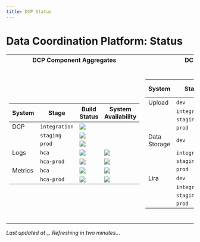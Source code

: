 ```yaml
---
title: DCP Status
---
```

# Data Coordination Platform: Status

<table>
<tr><th>DCP Component Aggregates</th><th>DCP Components</th><th>DCP Components</th></tr>
<tr><td markdown="1">

| System | Stage | Build Status | System Availability |
|-----|--------|----------------|---------------------|
| DCP     | `integration` | [![](https://status.dev.data.humancellatlas.org/build/HumanCellAtlas/dcp/integration.svg)](https://allspark.dev.data.humancellatlas.org/HumanCellAtlas/dcp/commits/integration) | |
|         | `staging`     | [![](https://status.dev.data.humancellatlas.org/build/HumanCellAtlas/dcp/staging.svg)](https://allspark.dev.data.humancellatlas.org/HumanCellAtlas/dcp/commits/staging)         | |
|         | `prod`        | [![](https://status.data.humancellatlas.org/build/HumanCellAtlas/dcp/prod.svg)](https://allspark.data.humancellatlas.org/HumanCellAtlas/dcp/commits/prod)                       | |
| Logs    | `hca`         | [![](https://status.dev.data.humancellatlas.org/build/HumanCellAtlas/logs/master.svg)](https://allspark.dev.data.humancellatlas.org/HumanCellAtlas/logs/commits/master)         | ![](https://status.dev.data.humancellatlas.org/service/logs-health-check-dev.svg) |
|         | `hca-prod`    | [![](https://status.data.humancellatlas.org/build/HumanCellAtlas/logs/master.svg)](https://allspark.data.humancellatlas.org/HumanCellAtlas/logs/commits/master)                 | ![](https://status.data.humancellatlas.org/service/logs-health-check-prod.svg) |
| Metrics | `hca`         | [![](https://status.dev.data.humancellatlas.org/build/HumanCellAtlas/metrics/master.svg)](https://allspark.dev.data.humancellatlas.org/HumanCellAtlas/metrics/commits/master)   | ![](https://status.dev.data.humancellatlas.org/service/metrics-health-check-dev.svg) |
|         | `hca-prod`    | [![](https://status.data.humancellatlas.org/build/HumanCellAtlas/metrics/master.svg)](https://allspark.data.humancellatlas.org/HumanCellAtlas/metrics/commits/master)           | ![](https://status.data.humancellatlas.org/service/metrics-health-check-prod.svg) |

</td><td markdown="1">

| System | Stage | Build Status | System Availability |
|-----|--------|----------------|---------------------|
| Upload       | `dev`         | [![](https://status.dev.data.humancellatlas.org/build/HumanCellAtlas/upload-service/master.svg)](https://allspark.dev.data.humancellatlas.org/HumanCellAtlas/upload-service/commits/master)           | ![](https://status.dev.data.humancellatlas.org/service/upload-health-check-dev.svg) |
|              | `integration` | [![](https://status.dev.data.humancellatlas.org/build/HumanCellAtlas/upload-service/integration.svg)](https://allspark.dev.data.humancellatlas.org/HumanCellAtlas/upload-service/commits/integration) | ![](https://status.dev.data.humancellatlas.org/service/upload-health-check-integration.svg) |
|              | `staging`     | [![](https://status.dev.data.humancellatlas.org/build/HumanCellAtlas/upload-service/staging.svg)](https://allspark.dev.data.humancellatlas.org/HumanCellAtlas/upload-service/commits/staging)         | ![](https://status.dev.data.humancellatlas.org/service/upload-health-check-staging.svg) |
|              | `prod`        | [![](https://status.data.humancellatlas.org/build/HumanCellAtlas/upload-service/prod.svg)](https://allspark.data.humancellatlas.org/HumanCellAtlas/upload-service/commits/prod)                       | ![](https://status.data.humancellatlas.org/service/upload-health-check-prod.svg) |
| Data Storage | `dev`         | [![](https://status.dev.data.humancellatlas.org/build/HumanCellAtlas/data-store/master.svg)](https://allspark.dev.data.humancellatlas.org/HumanCellAtlas/data-store/commits/master)                   | ![](https://status.dev.data.humancellatlas.org/service/dss-health-check-dev.svg) |
|              | `integration` | [![](https://status.dev.data.humancellatlas.org/build/HumanCellAtlas/data-store/integration.svg)](https://allspark.dev.data.humancellatlas.org/HumanCellAtlas/data-store/commits/integration)         | ![](https://status.dev.data.humancellatlas.org/service/dss-health-check-integration.svg) |
|              | `staging`     | [![](https://status.dev.data.humancellatlas.org/build/HumanCellAtlas/data-store/staging.svg)](https://allspark.dev.data.humancellatlas.org/HumanCellAtlas/data-store/commits/staging)                 | ![](https://status.dev.data.humancellatlas.org/service/dss-health-check-staging.svg) |
|              | `prod`        | [![](https://status.data.humancellatlas.org/build/HumanCellAtlas/data-store/prod.svg)](https://allspark.data.humancellatlas.org/HumanCellAtlas/data-store/commits/prod)                               | ![](https://status.data.humancellatlas.org/service/dss-health-check-prod.svg) |
| Lira         | `dev`         | [![](https://status.dev.data.humancellatlas.org/build/HumanCellAtlas/lira/master.svg)](https://allspark.dev.data.humancellatlas.org/HumanCellAtlas/lira/commits/master)                               | ![](https://status.dev.data.humancellatlas.org/service/analysis-health-check-dev.svg) |
|              | `integration` | [![](https://status.dev.data.humancellatlas.org/build/HumanCellAtlas/lira/integration.svg)](https://allspark.dev.data.humancellatlas.org/HumanCellAtlas/lira/commits/integration)                     | ![](https://status.dev.data.humancellatlas.org/service/analysis-health-check-integration.svg) |
|              | `staging`     | [![](https://status.dev.data.humancellatlas.org/build/HumanCellAtlas/lira/staging.svg)](https://allspark.dev.data.humancellatlas.org/HumanCellAtlas/lira/commits/staging)                             | ![](https://status.dev.data.humancellatlas.org/service/analysis-health-check-staging.svg) |
|              | `prod`        | [![](https://status.data.humancellatlas.org/build/HumanCellAtlas/lira/prod.svg)](https://allspark.data.humancellatlas.org/HumanCellAtlas/lira/commits/prod)                                           | ![](https://status.data.humancellatlas.org/service/analysis-health-check-prod.svg) |

</td><td markdown="1">

| System | Stage | Build Status | System Availability |
|-----|--------|----------------|---------------------|
| Data Portal    | `dev`         | [![](https://status.dev.data.humancellatlas.org/build/HumanCellAtlas/data-portal/develop.svg)](https://allspark.dev.data.humancellatlas.org/HumanCellAtlas/data-portal/commits/develop)               | ![](https://status.dev.data.humancellatlas.org/service/data-portal-health-check-dev.svg) |
|                | `integration` | [![](https://status.dev.data.humancellatlas.org/build/HumanCellAtlas/data-portal/integration.svg)](https://allspark.dev.data.humancellatlas.org/HumanCellAtlas/data-portal/commits/integration)       | ![](https://status.dev.data.humancellatlas.org/service/data-portal-health-check-integration.svg) |
|                | `staging`     | [![](https://status.dev.data.humancellatlas.org/build/HumanCellAtlas/data-portal/staging.svg)](https://allspark.dev.data.humancellatlas.org/HumanCellAtlas/data-portal/commits/staging)               | ![](https://status.dev.data.humancellatlas.org/service/data-portal-health-check-staging.svg) |
|                | `prod`        | [![](https://status.data.humancellatlas.org/build/HumanCellAtlas/data-portal/master.svg)](https://allspark.data.humancellatlas.org/HumanCellAtlas/data-portal/commits/master)                         | ![](https://status.data.humancellatlas.org/service/data-portal-health-check-prod.svg) |
| Data Browser   | `dev`         | [![](https://status.dev.data.humancellatlas.org/build/HumanCellAtlas/data-browser/develop.svg)](https://allspark.dev.data.humancellatlas.org/HumanCellAtlas/data-browser/commits/develop)             | ![](https://status.dev.data.humancellatlas.org/service/data-browser-health-check-dev.svg) |
|                | `integration` | [![](https://status.dev.data.humancellatlas.org/build/HumanCellAtlas/data-browser/integration.svg)](https://allspark.dev.data.humancellatlas.org/HumanCellAtlas/data-browser/commits/integration)     | ![](https://status.dev.data.humancellatlas.org/service/data-browser-health-check-integration.svg) |
|                | `staging`     | [![](https://status.dev.data.humancellatlas.org/build/HumanCellAtlas/data-browser/staging.svg)](https://allspark.dev.data.humancellatlas.org/HumanCellAtlas/data-browser/commits/staging)             | ![](https://status.dev.data.humancellatlas.org/service/data-browser-health-check-staging.svg) |
|                | `prod`        | [![](https://status.data.humancellatlas.org/build/HumanCellAtlas/data-browser/master.svg)](https://allspark.data.humancellatlas.org/HumanCellAtlas/data-browser/commits/master)                       | ![](https://status.data.humancellatlas.org/service/data-browser-health-check-prod.svg) |
| Matrix Service | `dev`         | [![](https://status.dev.data.humancellatlas.org/build/HumanCellAtlas/matrix-service/master.svg)](https://allspark.dev.data.humancellatlas.org/HumanCellAtlas/matrix-service/commits/master)           | ![](https://status.dev.data.humancellatlas.org/service/matrix-health-check-dev.svg) |
|                | `integration` | [![](https://status.dev.data.humancellatlas.org/build/HumanCellAtlas/matrix-service/integration.svg)](https://allspark.dev.data.humancellatlas.org/HumanCellAtlas/matrix-service/commits/integration) | ![](https://status.dev.data.humancellatlas.org/service/matrix-health-check-integration.svg) |
|                | `staging`     | [![](https://status.dev.data.humancellatlas.org/build/HumanCellAtlas/matrix-service/staging.svg)](https://allspark.dev.data.humancellatlas.org/HumanCellAtlas/matrix-service/commits/staging)         | ![](https://status.dev.data.humancellatlas.org/service/matrix-health-check-staging.svg) |
|                | `prod`        | [![](https://status.data.humancellatlas.org/build/HumanCellAtlas/matrix-service/prod.svg)](https://allspark.data.humancellatlas.org/HumanCellAtlas/matrix-service/commits/prod)                       | ![](https://status.data.humancellatlas.org/service/matrix-health-check-prod.svg) |

</td></tr> </table>

*Last updated at <span id="timestamp">_</span>. Refreshing in two minutes...*

<script type="text/javascript">
var setDatetime = function() {
    var n = new Date().toISOString()
    document.getElementById("timestamp").innerText = n;
};

window.onload = setDatetime;

setInterval(function() {
        window.location.reload();
    },
    2*60000
);
</script>

